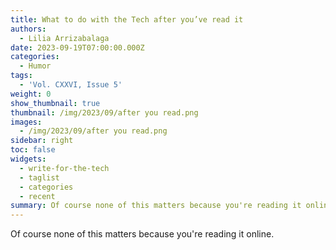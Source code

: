 ```yaml
---
title: What to do with the Tech after you’ve read it
authors:
  - Lilia Arrizabalaga
date: 2023-09-19T07:00:00.000Z
categories:
  - Humor
tags:
  - 'Vol. CXXVI, Issue 5'
weight: 0
show_thumbnail: true
thumbnail: /img/2023/09/after you read.png
images:
  - /img/2023/09/after you read.png
sidebar: right
toc: false
widgets:
  - write-for-the-tech
  - taglist
  - categories
  - recent
summary: Of course none of this matters because you're reading it online.
---
```


Of course none of this matters because you're reading it online.
